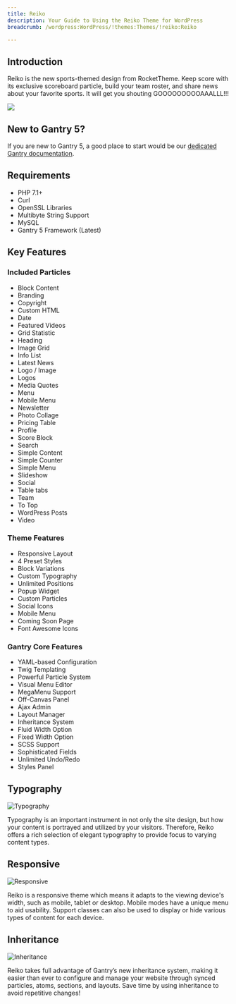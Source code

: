 ```yaml
---
title: Reiko
description: Your Guide to Using the Reiko Theme for WordPress
breadcrumb: /wordpress:WordPress/!themes:Themes/!reiko:Reiko

---
```


Introduction
-----

Reiko is the new sports-themed design from RocketTheme. Keep score with its exclusive scoreboard particle, build your team roster, and share news about your favorite sports. It will get you shouting GOOOOOOOOOAAALLL!!!

![](assets/reiko.png)

New to Gantry 5?
-----
If you are new to Gantry 5, a good place to start would be our [dedicated Gantry documentation](http://docs.gantry.org).

Requirements
-----

* PHP 7.1+
* Curl
* OpenSSL Libraries
* Multibyte String Support
* MySQL
* Gantry 5 Framework (Latest)

Key Features
-----

### Included Particles

* Block Content
* Branding
* Copyright
* Custom HTML
* Date
* Featured Videos
* Grid Statistic
* Heading
* Image Grid
* Info List
* Latest News
* Logo / Image
* Logos
* Media Quotes
* Menu
* Mobile Menu
* Newsletter
* Photo Collage
* Pricing Table
* Profile
* Score Block
* Search
* Simple Content
* Simple Counter
* Simple Menu
* Slideshow
* Social
* Table tabs
* Team
* To Top
* WordPress Posts
* Video 

### Theme Features

* Responsive Layout
* 4 Preset Styles
* Block Variations
* Custom Typography
* Unlimited Positions
* Popup Widget
* Custom Particles
* Social Icons
* Mobile Menu
* Coming Soon Page
* Font Awesome Icons 

### Gantry Core Features

* YAML-based Configuration
* Twig Templating
* Powerful Particle System
* Visual Menu Editor
* MegaMenu Support
* Off-Canvas Panel
* Ajax Admin
* Layout Manager
* Inheritance System
* Fluid Width Option
* Fixed Width Option
* SCSS Support
* Sophisticated Fields
* Unlimited Undo/Redo
* Styles Panel

## Typography

![Typography](assets/ft-2.jpg)

Typography is an important instrument in not only the site design, but how your content is portrayed and utilized by your visitors. Therefore, Reiko offers a rich selection of elegant typography to provide focus to varying content types.

## Responsive

![Responsive](assets/ft-3.jpg)

Reiko is a responsive theme which means it adapts to the viewing device's width, such as mobile, tablet or desktop. Mobile modes have a unique menu to aid usability. Support classes can also be used to display or hide various types of content for each device.

## Inheritance

![Inheritance](assets/ft-4.jpg)

Reiko takes full advantage of Gantry’s new inheritance system, making it easier than ever to configure and manage your website through synced particles, atoms, sections, and layouts. Save time by using inheritance to avoid repetitive changes!
